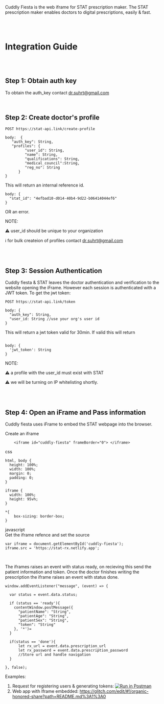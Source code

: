 Cuddly Fiesta is the web iframe for STAT prescription maker. The STAT prescription maker enables doctors to digital prescriptions, easily & fast.

<br /><br />
# Integration Guide #
<br /><br />
## Step 1: Obtain auth key ##

To obtain the auth_key contact [dr.suhrt@gmail.com](mailto:suhrt2@gmail.com?subject=Cuddly%20Fish%20auth%20key)

<br />

## Step 2: Create doctor's profile ##

```
POST https://stat-api.link/create-profile

body:  {
   "auth_key": String,
   "profiles": {
         "user_id": String,
         "name": String,
         "qualifications": String,
         "medical_council":String,
         "reg_no": String
      }
}
```

This will return an internal reference id.

```
body: {
  "stat_id": "4efbad10-d014-40b4-9d22-b06414044ef6"
}
```

OR an error.

NOTE: 

⚠️ user_id should be unique to your organization

ℹ️ for bulk createion of profiles contact [dr.suhrt@gmail.com](mailto:suhrt2@gmail.com?subject=Cuddly%20Fish%20auth%20key)


<br /><br />

## Step 3: Session Authentication ##

Cuddly fiesta & STAT leaves the doctor authentication and verification to the website opening the iFrame. However each session is authenticated with a JWT token. To get the jwt token:

```
POST https://stat-api.link/token

body: {
  "auth_key": String,
  "user_id: String //use your org's user id 
}

```

This will return a jwt token valid for 30min. If valid this will return


```

body: {
  'jwt_token': String
}

```
NOTE: 

⚠️ a profile with the user_id must exist with STAT

⚠️ we will be turning on IP whitelisting shortly.

<br /><br />
## Step 4: Open an iFrame and Pass information ##
Cuddly fiesta uses iFrame to embed the STAT webpage into the browser.

Create an iframe 
```
    <iframe id="cuddly-fiesta" frameBorder="0"> </iframe>
```

css
```
html, body {
  height: 100%;
  width: 100%;
  margin: 0;
  padding: 0;
}

iframe {
  width: 100%;
  height: 95vh;
}

*{
    box-sizing: border-box;
}
```

javascript 
<br/>
Get the iframe refence and set the source
```
var iframe = document.getElementById('cuddly-fiesta');
iframe.src = 'https://stat-rx.netlify.app';
```
<br>

The iframes raises an event with status ready, on recieving this send the patient information and token.
Once the doctor finishes writing the prescription the iframe raises an event with status done.  

```
window.addEventListener("message", (event) => {
  
  var status = event.data.status;
  
  if (status == 'ready'){
    contentWindow.postMessage({
      "patientName": "String",
      "patientAge": "String",
      "patientSex": "String",
      "token": "String"
    }, '*')=
  }
    
  if(status == 'done'){
      let rx_url = event.data.prescription_url
      let rx_password = event.data.prescription_password
      //Store url and handle navigation
  }
    
}, false);

```

Examples:
1. Request for registering users & generating tokens: [![Run in Postman](https://run.pstmn.io/button.svg)](https://god.gw.postman.com/run-collection/17756415-70efa4d9-d3ae-481d-9fd4-2d3437d40660?action=collection%2Ffork&collection-url=entityId%3D17756415-70efa4d9-d3ae-481d-9fd4-2d3437d40660%26entityType%3Dcollection%26workspaceId%3D7631ec9c-9cfc-4a30-8344-451e39828421)
2. Web app with Iframe embedded: https://glitch.com/edit/#!/organic-honored-share?path=README.md%3A1%3A0
